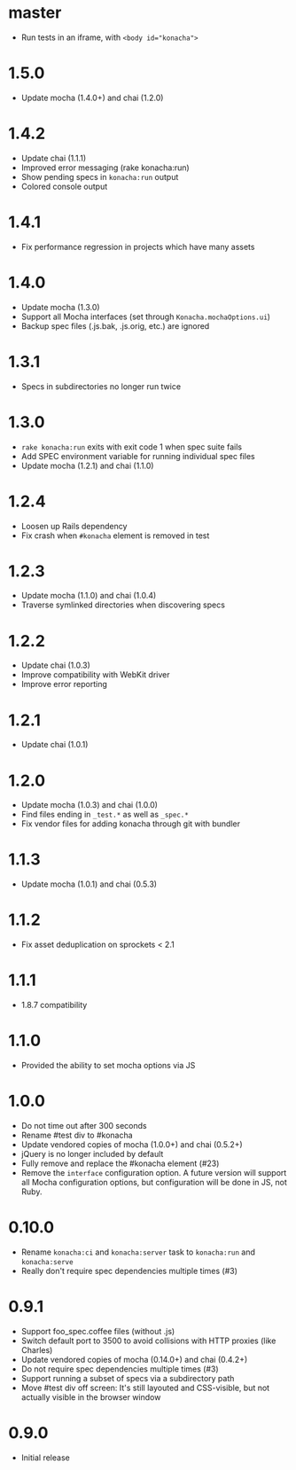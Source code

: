 # master

* Run tests in an iframe, with `<body id="konacha">`

# 1.5.0

* Update mocha (1.4.0+) and chai (1.2.0)

# 1.4.2

* Update chai (1.1.1)
* Improved error messaging (rake konacha:run)
* Show pending specs in `konacha:run` output
* Colored console output

# 1.4.1

* Fix performance regression in projects which have many assets

# 1.4.0

* Update mocha (1.3.0)
* Support all Mocha interfaces (set through `Konacha.mochaOptions.ui`)
* Backup spec files (.js.bak, .js.orig, etc.) are ignored

# 1.3.1

* Specs in subdirectories no longer run twice

# 1.3.0

* `rake konacha:run` exits with exit code 1 when spec suite fails
* Add SPEC environment variable for running individual spec files
* Update mocha (1.2.1) and chai (1.1.0)

# 1.2.4

* Loosen up Rails dependency
* Fix crash when `#konacha` element is removed in test

# 1.2.3

* Update mocha (1.1.0) and chai (1.0.4)
* Traverse symlinked directories when discovering specs

# 1.2.2

* Update chai (1.0.3)
* Improve compatibility with WebKit driver
* Improve error reporting

# 1.2.1

* Update chai (1.0.1)

# 1.2.0

* Update mocha (1.0.3) and chai (1.0.0)
* Find files ending in `_test.*` as well as `_spec.*`
* Fix vendor files for adding konacha through git with bundler

# 1.1.3

* Update mocha (1.0.1) and chai (0.5.3)

# 1.1.2

* Fix asset deduplication on sprockets < 2.1

# 1.1.1

* 1.8.7 compatibility

# 1.1.0

* Provided the ability to set mocha options via JS

# 1.0.0

* Do not time out after 300 seconds
* Rename #test div to #konacha
* Update vendored copies of mocha (1.0.0+) and chai (0.5.2+)
* jQuery is no longer included by default
* Fully remove and replace the #konacha element (#23)
* Remove the `interface` configuration option. A future version will support
  all Mocha configuration options, but configuration will be done in JS, not Ruby.

# 0.10.0

* Rename `konacha:ci` and `konacha:server` task to `konacha:run` and
  `konacha:serve`
* Really don't require spec dependencies multiple times (#3)

# 0.9.1

* Support foo_spec.coffee files (without .js)
* Switch default port to 3500 to avoid collisions with HTTP proxies (like Charles)
* Update vendored copies of mocha (0.14.0+) and chai (0.4.2+)
* Do not require spec dependencies multiple times (#3)
* Support running a subset of specs via a subdirectory path
* Move #test div off screen: It's still layouted and CSS-visible,
  but not actually visible in the browser window

# 0.9.0

* Initial release
